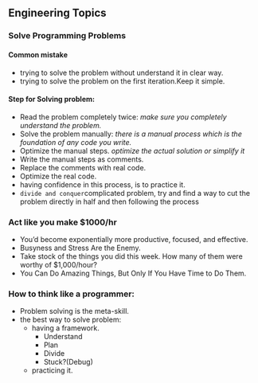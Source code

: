 ## Engineering Topics
### Solve Programming Problems
#### Common mistake 
* trying to solve the problem without understand it in clear way.
* trying to solve the problem on the first iteration.Keep it simple.
#### Step for Solving problem:
* Read the problem completely twice: *make sure you completely understand the problem.*
* Solve the problem manually: *there is a manual process which is the foundation of any code you write.*
* Optimize the manual steps. *optimize the actual solution or simplify it*
* Write the manual steps as comments.
* Replace the comments with real code.
* Optimize the real code.
* having confidence in this process, is to practice it.
* `divide and conquer`complicated problem, try and find a way to cut the problem directly in half and then following the process

### Act like you make $1000/hr
* You’d become exponentially more productive, focused, and effective.
* Busyness and Stress Are the Enemy.
* Take stock of the things you did this week. How many of them were worthy of $1,000/hour?
* You Can Do Amazing Things, But Only If You Have Time to Do Them.

### How to think like a programmer:
* Problem solving is the meta-skill.
* the best way to solve problem:
  * having a framework.
    * Understand
    * Plan
    * Divide
    * Stuck?(Debug)
  * practicing it.

  

